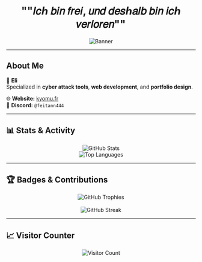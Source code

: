 <h1 align="center">""𝐼𝑐ℎ 𝑏𝑖𝑛 𝑓𝑟𝑒𝑖, 𝑢𝑛𝑑 𝑑𝑒𝑠ℎ𝑎𝑙𝑏 𝑏𝑖𝑛 𝑖𝑐ℎ 𝑣𝑒𝑟𝑙𝑜𝑟𝑒𝑛""</h1>

<p align="center">
  <img src="https://raw.githubusercontent.com/Neyth444/Neyth444/main/assets/banner.png" alt="Banner">
</p>

---

##  About Me
👤 **Eli**  
Specialized in **cyber attack tools**, **web development**, and **portfolio design**.  


🌐 **Website:** [kyomu.fr](https://kyomu.fr)  
💬 **Discord:** `@feitann444`  

---

## 📊 Stats & Activity
<p align="center">
  <img src="https://github-readme-stats.vercel.app/api?username=Neyth444&show_icons=true&theme=tokyonight" alt="GitHub Stats">
  <br>
  <img src="https://github-readme-stats.vercel.app/api/top-langs/?username=Neyth444&layout=compact&theme=tokyonight" alt="Top Languages">
</p>

---

## 🏆 Badges & Contributions
<p align="center">
  <img src="https://github-profile-trophy.vercel.app/?username=Neyth444&theme=dracula" alt="GitHub Trophies">
  <br><br>
  <img src="https://github-readme-streak-stats.herokuapp.com/?user=Neyth444&theme=tokyonight" alt="GitHub Streak">
</p>

---

## 📈 Visitor Counter
<p align="center">
  <img src="https://profile-counter.glitch.me/Neyth444/count.svg" alt="Visitor Count">
</p>
